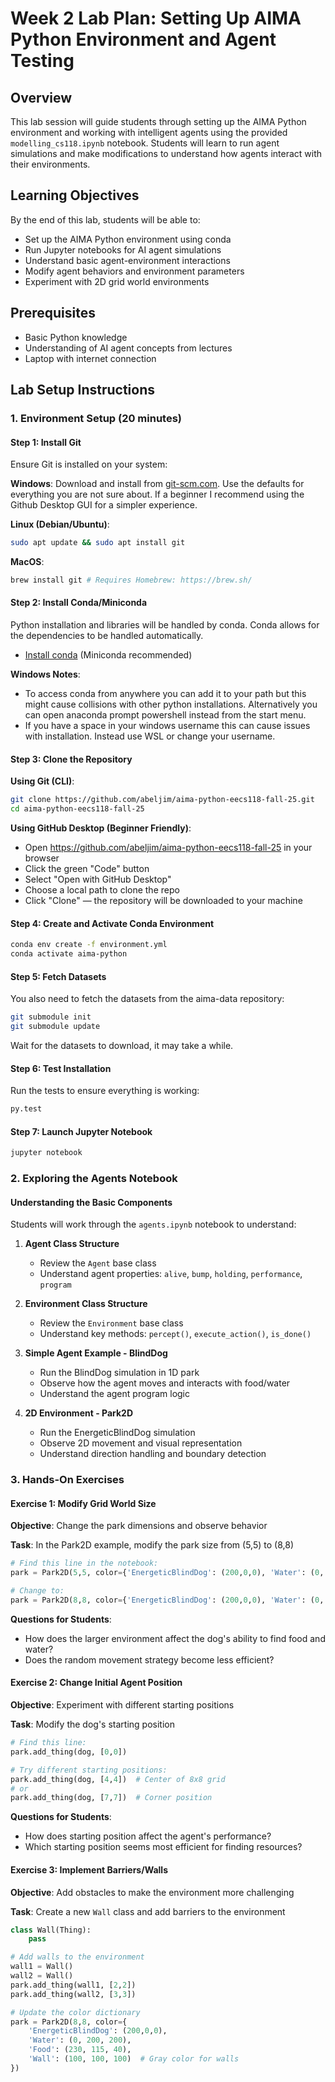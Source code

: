 # Week 2 Lab Plan: Setting Up AIMA Python Environment and Agent Testing

## Overview
This lab session will guide students through setting up the AIMA Python environment and working with intelligent agents using the provided `modelling_cs118.ipynb` notebook. Students will learn to run agent simulations and make modifications to understand how agents interact with their environments.

## Learning Objectives
By the end of this lab, students will be able to:
- Set up the AIMA Python environment using conda
- Run Jupyter notebooks for AI agent simulations
- Understand basic agent-environment interactions
- Modify agent behaviors and environment parameters
- Experiment with 2D grid world environments

## Prerequisites
- Basic Python knowledge
- Understanding of AI agent concepts from lectures
- Laptop with internet connection

## Lab Setup Instructions

### 1. Environment Setup (20 minutes)

#### Step 1: Install Git
Ensure Git is installed on your system:

**Windows**: Download and install from [git-scm.com](https://git-scm.com/download/win). Use the defaults for everything you are not sure about. If a beginner I recommend using the Github Desktop GUI for a simpler experience.

**Linux (Debian/Ubuntu)**:
```bash
sudo apt update && sudo apt install git
```

**MacOS**:
```bash
brew install git # Requires Homebrew: https://brew.sh/
```

#### Step 2: Install Conda/Miniconda
Python installation and libraries will be handled by conda. Conda allows for the dependencies to be handled automatically.
- [Install conda](https://www.anaconda.com/docs/getting-started/miniconda/install) (Miniconda recommended)

**Windows Notes**:
- To access conda from anywhere you can add it to your path but this might cause collisions with other python installations. Alternatively you can open anaconda prompt powershell instead from the start menu.
- If you have a space in your windows username this can cause issues with installation. Instead use WSL or change your username.

#### Step 3: Clone the Repository

**Using Git (CLI)**:
```bash
git clone https://github.com/abeljim/aima-python-eecs118-fall-25.git
cd aima-python-eecs118-fall-25
```

**Using GitHub Desktop (Beginner Friendly)**:
- Open https://github.com/abeljim/aima-python-eecs118-fall-25 in your browser
- Click the green "Code" button
- Select "Open with GitHub Desktop"
- Choose a local path to clone the repo
- Click "Clone" — the repository will be downloaded to your machine

#### Step 4: Create and Activate Conda Environment
```bash
conda env create -f environment.yml
conda activate aima-python
```

#### Step 5: Fetch Datasets
You also need to fetch the datasets from the aima-data repository:
```bash
git submodule init
git submodule update
```
Wait for the datasets to download, it may take a while.

#### Step 6: Test Installation
Run the tests to ensure everything is working:
```bash
py.test
```

#### Step 7: Launch Jupyter Notebook
```bash
jupyter notebook
```

### 2. Exploring the Agents Notebook

#### Understanding the Basic Components
Students will work through the `agents.ipynb` notebook to understand:

1. **Agent Class Structure**
   - Review the `Agent` base class
   - Understand agent properties: `alive`, `bump`, `holding`, `performance`, `program`

2. **Environment Class Structure**
   - Review the `Environment` base class
   - Understand key methods: `percept()`, `execute_action()`, `is_done()`

3. **Simple Agent Example - BlindDog**
   - Run the BlindDog simulation in 1D park
   - Observe how the agent moves and interacts with food/water
   - Understand the agent program logic

4. **2D Environment - Park2D**
   - Run the EnergeticBlindDog simulation
   - Observe 2D movement and visual representation
   - Understand direction handling and boundary detection

### 3. Hands-On Exercises

#### Exercise 1: Modify Grid World Size
**Objective**: Change the park dimensions and observe behavior

**Task**: In the Park2D example, modify the park size from (5,5) to (8,8)
```python
# Find this line in the notebook:
park = Park2D(5,5, color={'EnergeticBlindDog': (200,0,0), 'Water': (0, 200, 200), 'Food': (230, 115, 40)})

# Change to:
park = Park2D(8,8, color={'EnergeticBlindDog': (200,0,0), 'Water': (0, 200, 200), 'Food': (230, 115, 40)})
```

**Questions for Students**:
- How does the larger environment affect the dog's ability to find food and water?
- Does the random movement strategy become less efficient?

#### Exercise 2: Change Initial Agent Position
**Objective**: Experiment with different starting positions

**Task**: Modify the dog's starting position
```python
# Find this line:
park.add_thing(dog, [0,0])

# Try different starting positions:
park.add_thing(dog, [4,4])  # Center of 8x8 grid
# or
park.add_thing(dog, [7,7])  # Corner position
```

**Questions for Students**:
- How does starting position affect the agent's performance?
- Which starting position seems most efficient for finding resources?

#### Exercise 3: Implement Barriers/Walls
**Objective**: Add obstacles to make the environment more challenging

**Task**: Create a new `Wall` class and add barriers to the environment
```python
class Wall(Thing):
    pass

# Add walls to the environment
wall1 = Wall()
wall2 = Wall()
park.add_thing(wall1, [2,2])
park.add_thing(wall2, [3,3])

# Update the color dictionary
park = Park2D(8,8, color={
    'EnergeticBlindDog': (200,0,0),
    'Water': (0, 200, 200),
    'Food': (230, 115, 40),
    'Wall': (100, 100, 100)  # Gray color for walls
})
```
